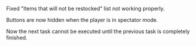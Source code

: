 Fixed "Items that will not be restocked" list not working properly.

Buttons are now hidden when the player is in spectator mode.

Now the next task cannot be executed until the previous task is completely finished.